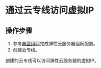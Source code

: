 # 通过云专线访问虚拟IP<a name="vpc_vip_0005"></a>

## 操作步骤<a name="section18255124583417"></a>

1.  参考[典型组网](虚拟IP简介.md#section766193134213)完成弹性云服务器组网配置。
2.  创建云专线。

创建的云专线可以访问弹性云服务器的虚拟IP。


